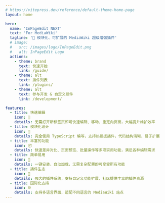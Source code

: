 ```yaml
---
# https://vitepress.dev/reference/default-theme-home-page
layout: home

hero:
  name: 'InPageEdit NEXT'
  text: 'For MediaWiki'
  tagline: '🚀 模块化、可扩展的 MediaWiki 超级增强插件'
  # image:
  #   src: /images/logo/InPageEdit.png
  #   alt: InPageEdit Logo
  actions:
    - theme: brand
      text: 快速开始
      link: /guide/
    - theme: alt
      text: 插件列表
      link: /plugins/
    - theme: alt
      text: 参与开发 & 自定义插件
      link: /development/

features:
  - title: 快速编辑
    icon: 🚀
    details: 无需打开新标签页即可快速编辑、移动、重定向页面，大幅提升维护效率
  - title: 模块化设计
    icon: 🔧
    details: 完全使用 TypeScript 编写，支持热插拔插件，代码结构清晰，易于扩展
  - title: 丰富的功能
    icon: 📦
    details: 快速差异对比、页面预览、批量操作等多项实用功能，满足各种编辑需求
  - title: 简单易用
    icon: 🎯
    details: 一键安装，自动加载，无需复杂配置即可享受所有功能
  - title: 插件生态
    icon: 🔌
    details: 强大的插件系统，支持自定义功能扩展，社区提供丰富的插件资源
  - title: 国际化支持
    icon: 🌐
    details: 支持多语言界面，适配不同语言的 MediaWiki 站点
---
```


<!-- @include: @/.templates/install-personal.md -->
